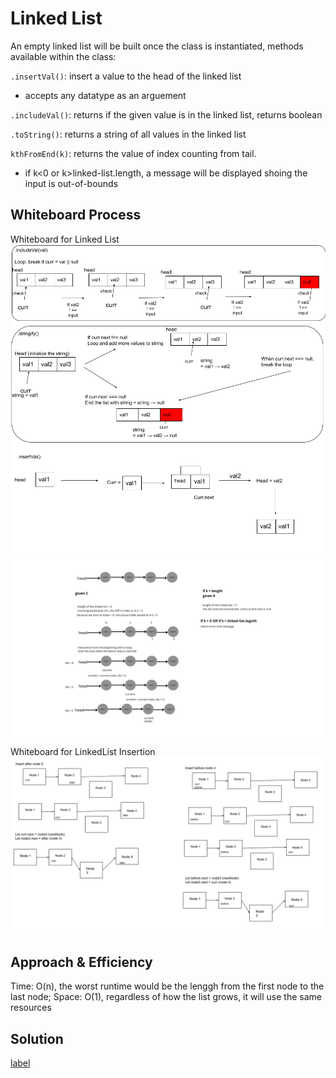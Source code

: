 # Linked List

An empty linked list will be built once the class is instantiated, methods available within the class:

`.insertVal()`: insert a value to the head of the linked list

- accepts any datatype as an arguement

`.includeVal()`: returns if the given value is in the linked list, returns boolean

`.toString()`: returns a string of all values in the linked list

`kthFromEnd(k)`: returns the value of index counting from tail.

- if k<0 or k>linked-list.length, a message will be displayed shoing the input is out-of-bounds

## Whiteboard Process
<!-- Embedded whiteboard image -->
Whiteboard for Linked List
![White Board](UML.png)
![White Board for linked-list with kth input](node%201.png)

Whiteboard for LinkedList Insertion
![Linkedlist Insertion](linked-list-insertion.png)

## Approach & Efficiency

Time: O(n), the worst runtime would be the lenggh from the first node to the last node;
Space: O(1), regardless of how the list grows, it will use the same resources

## Solution

[label](linked-list.js)
